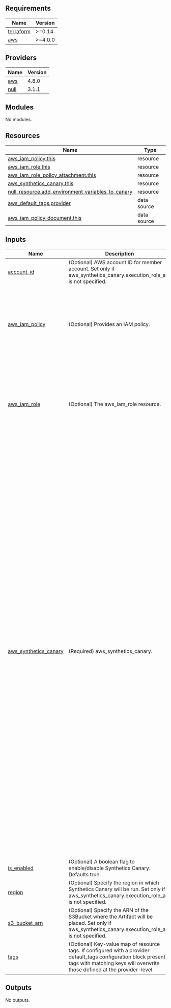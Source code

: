 <!-- BEGIN_TF_DOCS -->

## Requirements

| Name                                                                     | Version |
| ------------------------------------------------------------------------ | ------- |
| <a name="requirement_terraform"></a> [terraform](#requirement_terraform) | >=0.14  |
| <a name="requirement_aws"></a> [aws](#requirement_aws)                   | >=4.0.0 |

## Providers

| Name                                                | Version |
| --------------------------------------------------- | ------- |
| <a name="provider_aws"></a> [aws](#provider_aws)    | 4.8.0   |
| <a name="provider_null"></a> [null](#provider_null) | 3.1.1   |

## Modules

No modules.

## Resources

| Name                                                                                                                                          | Type        |
| --------------------------------------------------------------------------------------------------------------------------------------------- | ----------- |
| [aws_iam_policy.this](https://registry.terraform.io/providers/hashicorp/aws/latest/docs/resources/iam_policy)                                 | resource    |
| [aws_iam_role.this](https://registry.terraform.io/providers/hashicorp/aws/latest/docs/resources/iam_role)                                     | resource    |
| [aws_iam_role_policy_attachment.this](https://registry.terraform.io/providers/hashicorp/aws/latest/docs/resources/iam_role_policy_attachment) | resource    |
| [aws_synthetics_canary.this](https://registry.terraform.io/providers/hashicorp/aws/latest/docs/resources/synthetics_canary)                   | resource    |
| [null_resource.add_environment_variables_to_canary](https://registry.terraform.io/providers/hashicorp/null/latest/docs/resources/resource)    | resource    |
| [aws_default_tags.provider](https://registry.terraform.io/providers/hashicorp/aws/latest/docs/data-sources/default_tags)                      | data source |
| [aws_iam_policy_document.this](https://registry.terraform.io/providers/hashicorp/aws/latest/docs/data-sources/iam_policy_document)            | data source |

## Inputs

| Name                                                                                             | Description                                                                                                                                                                                    | Type                                                                                                                                                                                                                                                                                                                                                                                                                                                                                                                                                                                                                                                                                                                                                                                                                                                                                                                                                                                                                                                                                                                                                                                                                                                                                                                                                                                                                                                                                                                                                                                                                                                                                                                                                                                                                                                                                                                                                                                                                                                                                                                                                                                                                                                                                                                                                                                                                                                                                                                                                                                                                                                                                                                                                                                                                                                                                                       | Default                                                                                                                               | Required |
| ------------------------------------------------------------------------------------------------ | ---------------------------------------------------------------------------------------------------------------------------------------------------------------------------------------------- | ---------------------------------------------------------------------------------------------------------------------------------------------------------------------------------------------------------------------------------------------------------------------------------------------------------------------------------------------------------------------------------------------------------------------------------------------------------------------------------------------------------------------------------------------------------------------------------------------------------------------------------------------------------------------------------------------------------------------------------------------------------------------------------------------------------------------------------------------------------------------------------------------------------------------------------------------------------------------------------------------------------------------------------------------------------------------------------------------------------------------------------------------------------------------------------------------------------------------------------------------------------------------------------------------------------------------------------------------------------------------------------------------------------------------------------------------------------------------------------------------------------------------------------------------------------------------------------------------------------------------------------------------------------------------------------------------------------------------------------------------------------------------------------------------------------------------------------------------------------------------------------------------------------------------------------------------------------------------------------------------------------------------------------------------------------------------------------------------------------------------------------------------------------------------------------------------------------------------------------------------------------------------------------------------------------------------------------------------------------------------------------------------------------------------------------------------------------------------------------------------------------------------------------------------------------------------------------------------------------------------------------------------------------------------------------------------------------------------------------------------------------------------------------------------------------------------------------------------------------------------------------------------------------- | ------------------------------------------------------------------------------------------------------------------------------------- | :------: |
| <a name="input_account_id"></a> [account_id](#input_account_id)                                  | (Optional) AWS account ID for member account. Set only if aws_synthetics_canary.execution_role_arn is not specified.                                                                           | `string`                                                                                                                                                                                                                                                                                                                                                                                                                                                                                                                                                                                                                                                                                                                                                                                                                                                                                                                                                                                                                                                                                                                                                                                                                                                                                                                                                                                                                                                                                                                                                                                                                                                                                                                                                                                                                                                                                                                                                                                                                                                                                                                                                                                                                                                                                                                                                                                                                                                                                                                                                                                                                                                                                                                                                                                                                                                                                                   | `null`                                                                                                                                |    no    |
| <a name="input_aws_iam_policy"></a> [aws_iam_policy](#input_aws_iam_policy)                      | (Optional) Provides an IAM policy.                                                                                                                                                             | <pre>object(<br> {<br> # Description of the IAM policy.<br> description = string<br> # The name of the policy. If omitted, Terraform will assign a random, unique name.<br> name = string<br> # Path in which to create the policy. See IAM Identifiers for more information.<br> path = string<br> }<br> )</pre>                                                                                                                                                                                                                                                                                                                                                                                                                                                                                                                                                                                                                                                                                                                                                                                                                                                                                                                                                                                                                                                                                                                                                                                                                                                                                                                                                                                                                                                                                                                                                                                                                                                                                                                                                                                                                                                                                                                                                                                                                                                                                                                                                                                                                                                                                                                                                                                                                                                                                                                                                                                          | <pre>{<br> "description": "Policy for Synthetics Canaly.",<br> "name": "monitor-synthetics-canary-policy",<br> "path": "/"<br>}</pre> |    no    |
| <a name="input_aws_iam_role"></a> [aws_iam_role](#input_aws_iam_role)                            | (Optional) The aws_iam_role resource.                                                                                                                                                          | <pre>object(<br> {<br> # (Optional) Description of the role.<br> description = string<br> # (Optional, Forces new resource) Friendly name of the role. If omitted, Terraform will assign a random, unique name. See IAM Identifiers for more information.<br> name = string<br> # (Optional) Path to the role. See IAM Identifiers for more information.<br> path = string<br> }<br> )</pre>                                                                                                                                                                                                                                                                                                                                                                                                                                                                                                                                                                                                                                                                                                                                                                                                                                                                                                                                                                                                                                                                                                                                                                                                                                                                                                                                                                                                                                                                                                                                                                                                                                                                                                                                                                                                                                                                                                                                                                                                                                                                                                                                                                                                                                                                                                                                                                                                                                                                                                               | <pre>{<br> "description": "Role for Synthetics Canaly.",<br> "name": "monitor-synthetics-canary-role",<br> "path": "/"<br>}</pre>     |    no    |
| <a name="input_aws_synthetics_canary"></a> [aws_synthetics_canary](#input_aws_synthetics_canary) | (Required) aws_synthetics_canary.                                                                                                                                                              | <pre>object(<br> {<br> # (Required) Location in Amazon S3 where Synthetics stores artifacts from the test runs of this canary.<br> artifact_s3_location = string<br> # (Required) ARN of the IAM role to be used to run the canary. see AWS Docs for permissions needs for IAM Role.<br> execution_role_arn = string<br> # (Required) Entry point to use for the source code when running the canary. This value must end with the string .handler .<br> handler = string<br> # (Required) Name for this canary. Has a maximum length of 21 characters. Valid characters are lowercase alphanumeric, hyphen, or underscore.<br> name = string<br> # (Required) Runtime version to use for the canary. Versions change often so consult the Amazon CloudWatch documentation for the latest valid versions. Values include syn-python-selenium-1.0, syn-nodejs-puppeteer-3.0, syn-nodejs-2.2, syn-nodejs-2.1, syn-nodejs-2.0, and syn-1.0.<br> runtime_version = string<br> # (Required) Configuration block providing how often the canary is to run and when these test runs are to stop. Detailed below.<br> schedule = list(any)<br> # (Optional) Configuration block. Detailed below.<br> vpc_config = list(any)<br> # (Optional) Number of days to retain data about failed runs of this canary. If you omit this field, the default of 31 days is used. The valid range is 1 to 455 days.<br> failure_retention_period = number<br> # (Required) Configuration block for individual canary runs. Detailed below.<br> run_config = list(object(<br> {<br> timeout_in_seconds = number<br> memory_in_mb = number<br> active_tracing = bool<br> }<br> ))<br> # (Optional) Full bucket name which is used if your canary script is located in S3. The bucket must already exist. Specify the full bucket name including s3:// as the start of the bucket name. Conflicts with zip_file.<br> s3_bucket = string<br> # (Optional) S3 key of your script. Conflicts with zip_file.<br> s3_key = string<br> # (Optional) S3 version ID of your script. Conflicts with zip_file.<br> s3_version = string<br> # (Optional) Whether to run or stop the canary.<br> start_canary = bool<br> # (Optional) Number of days to retain data about successful runs of this canary. If you omit this field, the default of 31 days is used. The valid range is 1 to 455 days.<br> success_retention_period = number<br> # (Optional) configuration for canary artifacts, including the encryption-at-rest settings for artifacts that the canary uploads to Amazon S3. See Artifact Config.<br> # artifact_config = list(any)<br> # (Optional) ZIP file that contains the script, if you input your canary script directly into the canary instead of referring to an S3 location. It can be up to 5 MB. Conflicts with s3_bucket, s3_key, and s3_version.<br> zip_file = string<br> env = map(string)<br> }<br> )</pre> | n/a                                                                                                                                   |   yes    |
| <a name="input_is_enabled"></a> [is_enabled](#input_is_enabled)                                  | (Optional) A boolean flag to enable/disable Synthetics Canary. Defaults true.                                                                                                                  | `bool`                                                                                                                                                                                                                                                                                                                                                                                                                                                                                                                                                                                                                                                                                                                                                                                                                                                                                                                                                                                                                                                                                                                                                                                                                                                                                                                                                                                                                                                                                                                                                                                                                                                                                                                                                                                                                                                                                                                                                                                                                                                                                                                                                                                                                                                                                                                                                                                                                                                                                                                                                                                                                                                                                                                                                                                                                                                                                                     | `true`                                                                                                                                |    no    |
| <a name="input_region"></a> [region](#input_region)                                              | (Optional) Specify the region in which Synthetics Canary will be run. Set only if aws_synthetics_canary.execution_role_arn is not specified.                                                   | `string`                                                                                                                                                                                                                                                                                                                                                                                                                                                                                                                                                                                                                                                                                                                                                                                                                                                                                                                                                                                                                                                                                                                                                                                                                                                                                                                                                                                                                                                                                                                                                                                                                                                                                                                                                                                                                                                                                                                                                                                                                                                                                                                                                                                                                                                                                                                                                                                                                                                                                                                                                                                                                                                                                                                                                                                                                                                                                                   | `null`                                                                                                                                |    no    |
| <a name="input_s3_bucket_arn"></a> [s3_bucket_arn](#input_s3_bucket_arn)                         | (Optional) Specify the ARN of the S3Bucket where the Artifact will be placed. Set only if aws_synthetics_canary.execution_role_arn is not specified.                                           | `string`                                                                                                                                                                                                                                                                                                                                                                                                                                                                                                                                                                                                                                                                                                                                                                                                                                                                                                                                                                                                                                                                                                                                                                                                                                                                                                                                                                                                                                                                                                                                                                                                                                                                                                                                                                                                                                                                                                                                                                                                                                                                                                                                                                                                                                                                                                                                                                                                                                                                                                                                                                                                                                                                                                                                                                                                                                                                                                   | `null`                                                                                                                                |    no    |
| <a name="input_tags"></a> [tags](#input_tags)                                                    | (Optional) Key-value map of resource tags. If configured with a provider default_tags configuration block present, tags with matching keys will overwrite those defined at the provider-level. | `map(any)`                                                                                                                                                                                                                                                                                                                                                                                                                                                                                                                                                                                                                                                                                                                                                                                                                                                                                                                                                                                                                                                                                                                                                                                                                                                                                                                                                                                                                                                                                                                                                                                                                                                                                                                                                                                                                                                                                                                                                                                                                                                                                                                                                                                                                                                                                                                                                                                                                                                                                                                                                                                                                                                                                                                                                                                                                                                                                                 | `null`                                                                                                                                |    no    |

## Outputs

No outputs.

<!-- END_TF_DOCS -->
